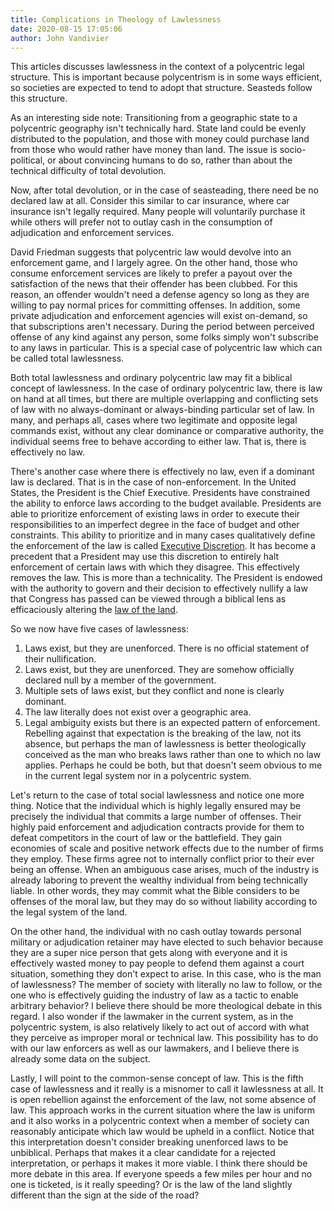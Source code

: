 ```yaml
---
title: Complications in Theology of Lawlessness
date: 2020-08-15 17:05:06
author: John Vandivier
---
```




<!-- wp:paragraph -->
<p>This articles discusses lawlessness in the context of a polycentric legal structure. This is important because polycentrism is in some ways efficient, so societies are expected to tend to adopt that structure. Seasteds follow this structure.</p>
<!-- /wp:paragraph -->

<!-- wp:paragraph -->
<p>As an interesting side note: Transitioning from a geographic state to a polycentric geography isn't technically hard. State land could be evenly distributed to the population, and those with money could purchase land from those who would rather have money than land. The issue is socio-political, or about convincing humans to do so, rather than about the technical difficulty of total devolution.</p>
<!-- /wp:paragraph -->

<!-- wp:paragraph -->
<p>Now, after total devolution, or in the case of seasteading, there need be no declared law at all. Consider this similar to car insurance, where car insurance isn't legally required. Many people will voluntarily purchase it while others will prefer not to outlay cash in the consumption of adjudication and enforcement services.</p>
<!-- /wp:paragraph -->

<!-- wp:paragraph -->
<p>David Friedman suggests that polycentric law would devolve into an enforcement game, and I largely agree. On the other hand, those who consume enforcement services are likely to prefer a payout over the satisfaction of the news that their offender has been clubbed. For this reason, an offender wouldn't need a defense agency so long as they are willing to pay normal prices for committing offenses. In addition, some private adjudication and enforcement agencies will exist on-demand, so that subscriptions aren't necessary. During the period between perceived offense of any kind against any person, some folks simply won't subscribe to any laws in particular. This is a special case of polycentric law which can be called total lawlessness.</p>
<!-- /wp:paragraph -->

<!-- wp:paragraph -->
<p>Both total lawlessness and ordinary polycentric law may fit a biblical concept of lawlessness. In the case of ordinary polycentric law, there is law on hand at all times, but there are multiple overlapping and conflicting sets of law with no always-dominant or always-binding particular set of law. In many, and perhaps all, cases where two legitimate and opposite legal commands exist, without any clear dominance or comparative authority, the individual seems free to behave according to either law. That is, there is effectively no law.</p>
<!-- /wp:paragraph -->

<!-- wp:paragraph -->
<p>There's another case where there is effectively no law, even if a dominant law is declared. That is in the case of non-enforcement. In the United States, the President is the Chief Executive. Presidents have constrained the ability to enforce laws according to the budget available. Presidents are able to prioritize enforcement of existing laws in order to execute their responsibilities to an imperfect degree in the face of budget and other constraints. This ability to prioritize and in many cases qualitatively define the enforcement of the law is called <a href=\"https://digitalcommons.law.yale.edu/cgi/viewcontent.cgi?article=6801&amp;context=ylj\">Executive Discretion</a>. It has become a precedent that a President may use this discretion to entirely halt enforcement of certain laws with which they disagree. This effectively removes the law. This is more than a technicality. The President is endowed with the authority to govern and their decision to effectively nullify a law that Congress has passed can be viewed through a biblical lens as efficaciously altering the <a href=\"https://www.desmoinesregister.com/story/opinion/readers/2017/05/25/bible-instructs-followers-obey-government/343857001/\">law of the land</a>.</p>
<!-- /wp:paragraph -->

<!-- wp:paragraph -->
<p>So we now have five cases of lawlessness:</p>
<!-- /wp:paragraph -->

<!-- wp:list {\"ordered\":true} -->
<ol><li>Laws exist, but they are unenforced. There is no official statement of their nullification.</li><li>Laws exist, but they are unenforced. They are somehow officially declared null by a member of the government.</li><li>Multiple sets of laws exist, but they conflict and none is clearly dominant.</li><li>The law literally does not exist over a geographic area.</li><li>Legal ambiguity exists but there is an expected pattern of enforcement. Rebelling against that expectation is the breaking of the law, not its absence, but perhaps the man of lawlessness is better theologically conceived as the man who breaks laws rather than one to which no law applies. Perhaps he could be both, but that doesn't seem obvious to me in the current legal system nor in a polycentric system.</li></ol>
<!-- /wp:list -->

<!-- wp:paragraph -->
<p>Let's return to the case of total social lawlessness and notice one more thing. Notice that the individual which is highly legally ensured may be precisely the individual that commits a large number of offenses. Their highly paid enforcement and adjudication contracts provide for them to defeat competitors in the court of law or the battlefield. They gain economies of scale and positive network effects due to the number of firms they employ. These firms agree not to internally conflict prior to their ever being an offense. When an ambiguous case arises, much of the industry is already laboring to prevent the wealthy individual from being technically liable. In other words, they may commit what the Bible considers to be offenses of the moral law, but they may do so without liability according to the legal system of the land.</p>
<!-- /wp:paragraph -->

<!-- wp:paragraph -->
<p>On the other hand, the individual with no cash outlay towards personal military or adjudication retainer may have elected to such behavior because they are a super nice person that gets along with everyone and it is effectively wasted money to pay people to defend them against a court situation, something they don't expect to arise. In this case, who is the man of lawlessness? The member of society with literally no law to follow, or the one who is effectively guiding the industry of law as a tactic to enable arbitrary behavior? I believe there should be more theological debate in this regard. I also wonder if the lawmaker in the current system, as in the polycentric system, is also relatively likely to act out of accord with what they perceive as improper moral or technical law. This possibility has to do with our law enforcers as well as our lawmakers, and I believe there is already some data on the subject.</p>
<!-- /wp:paragraph -->

<!-- wp:paragraph -->
<p>Lastly, I will point to the common-sense concept of law. This is the fifth case of lawlessness and it really is a misnomer to call it lawlessness at all. It is open rebellion against the enforcement of the law, not some absence of law. This approach works in the current situation where the law is uniform and it also works in a polycentric context when a member of society can reasonably anticipate which law would be upheld in a conflict. Notice that this interpretation doesn't consider breaking unenforced laws to be unbiblical. Perhaps that makes it a clear candidate for a rejected interpretation, or perhaps it makes it more viable. I think there should be more debate in this area. If everyone speeds a few miles per hour and no one is ticketed, is it really speeding? Or is the law of the land slightly different than the sign at the side of the road?</p>
<!-- /wp:paragraph -->